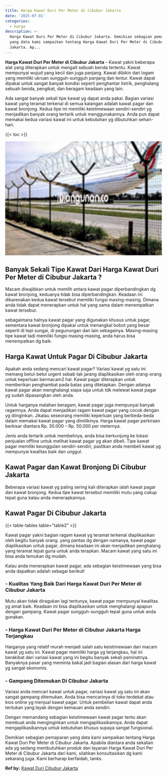 ```yaml
---
title: Harga Kawat Duri Per Meter di Cibubur Jakarta
date: '2025-07-01'
categories:
  - harga
description: >-
  Harga Kawat Duri Per Meter di Cibubur Jakarta. Demikian sebagian pemaparan
  yang data kami sampaikan tentang Harga Kawat Duri Per Meter di Cibubur
  Jakarta. Ap...
---
```


**Harga Kawat Duri Per Meter di Cibubur Jakarta** – Kawat yakni beberapa alat yang diterapkan untuk mengait sebuah benda tertentu. Kawat mempunyai wujud yang kecil dan juga panjang. Kawat dibikin dari logam yang memiliki ukruan sungguh-sungguh panjang dan lentur. Kawat dapat dipakai untuk sangat banyak kondisi seperti penghantar listrik, penghalang sebuah benda, pengikat, dan beragam keadaan yang lain.

Ada sangat banyak sekali tipe kawat yg dapat anda pakai. Bagian variasi kawat yang teramat terkenal di semua kalangan adalah kawat pagar dan kawat bronjong. Kedua tipe ini memiliki keistimewaan sendiri-sendiri yg menjadikan banyak orang tertarik untuk menggunakannya. Anda pun dapat memakai kedua variasi kawat ini untuk kebutuhan yg dibutuhkan sehari-hari.

{{< toc >}}

![Harga Kawat Duri Per Meter di Cibubur Jakarta](/images/jual-kawat-murah26.png)

## Banyak Sekali Tipe Kawat Dari Harga Kawat Duri Per Meter di Cibubur Jakarta ?

Macam diwajibkan untuk memlih antara kawat pagar diperbandingkan dg kawat bronjong, keduanya tidak bisa diperbandingkan. Keadaan ini dikarenakan kedua kawat tersebut memiliki fungsi masing-masing. Dimana anda tidak dapat menerapkan untuk hal yang sama dalam menempatkan kawat tersebut.

sebagaimana halnya kawat pagar yang digunakan khusus untuk pagar, sementara kawat bronjong dipakai untuk menangkal bobot yang besar seperti di tepi sungai, di pegunungan dan lain sebagainya. Masing-masing tipe kawat tadi memiliki fungsi masing-masing, anda harus bisa menempatkan dg baik.

## Harga Kawat Untuk Pagar Di Cibubur Jakarta

Apakah anda sedang mencari kawat pagar? Variasi kawat yg satu ini memang betul-betul urgent sebab tak jarang diaplikasikan oleh orang-orang untuk keperluan bermacam2 hal. Kawat pagar diterapkan untuk memberikan penghambat pada batas yang ditetapkan. Dengan adanya kawat pagar akan menghalangi siapa saja untuk tdk melewat kawat pagar yg sudah dipasangkan oleh anda.

Untuk harganya malahan beragam, kawat pagar juga mempunyai banyak ragamnya. Anda dapat menjadikan ragam kawat pagar yang cocok dengan yg diinginkan. Jikalau seseorang memiliki keperluan yang berbeda-beda dalam memakai kawat pagar yang dimilikinya. Harga kawat pagar perkiraan berkisar diantara Rp. 30.000 – Rp. 50.000 per meternya.

Jenis anda tertarik untuk membelinya, anda bisa berkunjung ke lokasi penjualan offline untuk melihat kawat pagar yg akan dibeli. Tipe kawat pagar memiliki keunggulan sendiri-sendiri, pastikan anda membeli kawat yg mempunyai kwalitas baik dan unggul.

## Kawat Pagar dan Kawat Bronjong Di Cibubur Jakarta

Beberapa variasi kawat yg paling sering kali diterapkan ialah kawat pagar dan kawat bronjong. Kedua tipe kawat tersebut memiliki mutu yang cukup tepat guna kalau anda menerapkannya.

## Kawat Pagar Di Cibubur Jakarta

{{< table-tables table="table2" >}}

Kawat pagar yakni bagian ragam kawat yg teramat terkenal diaplikasikan oleh begitu banyak orang. yang pantas dg dengan namanya, kawat pagar diaplikasikan untuk pagar, dimana keadaan ini akan menjadikan penghalang yang teramat tepat guna untuk anda terapkan. Macam kawat yang satu ini bisa anda temukan dg mudah.

Kalau anda menerapkan kawat pagar, ada sebagian keistimewaan yang bisa anda dapatkan adalah sebagai berikut!

### \- Kualitas Yang Baik Dari Harga Kawat Duri Per Meter di Cibubur Jakarta

Mutu akan tidak diragukan lagi tentunya, kawat pagar mempunyai kwalitas yg amat baik. Keadaan ini bisa diaplikasikan untuk menghalangi apapun dengan gampang. Kawat pagar sungguh-sungguh tepat guna untuk anda gunakan.

### \- Harga Kawat Duri Per Meter di Cibubur Jakarta Harga Terjangkau

Harganya yang relatif murah menjadi salah satu keistimewaan dari macam kawat yg satu ini. Kawat pagar memiliki harga yg terjangkau, hal ini berakibat dari variasi kawat yang ini begitu banyak sekali peminatnya. Banyaknya pasar yang meminta bakal jadi bagian alasan dari harga kawat yg sangat ekonomis.

### \- Gampang Ditemukan Di Cibubur Jakarta

Variasi anda mencari kawat untuk pagar, variasi kawat yg satu ini akan sangat gampang ditemukan. Anda bisa mencarinya di toko terdekat atau kios online yg menjual kawat pagar. Untuk pembelian kawat dapat anda tentukan yang layak dengan kemauan anda sendiri.

Dengan memandang sebagian keistimewaan kawat pagar tentu akan membuat anda menginginkan untuk mengaplikasikannya. Anda dapat mengaplikasikannya untuk kebutuhan khusus supaya sangat fungsional.

Demikian sebagian pemaparan yang data kami sampaikan tentang Harga Kawat Duri Per Meter di Cibubur Jakarta. Apabila diantara anda sekalian ada yg sedang membutuhkan produk dan layanan Harga Kawat Duri Per Meter di Cibubur Jakarta dari kami, silahkan konsultasikan dg kami sekarang juga. Kami berharap berfaidah, tanks.

**Ref by:** [Kawat Duri Cibubur Jakarta](https://id.wikipedia.org/wiki/Kawat)
